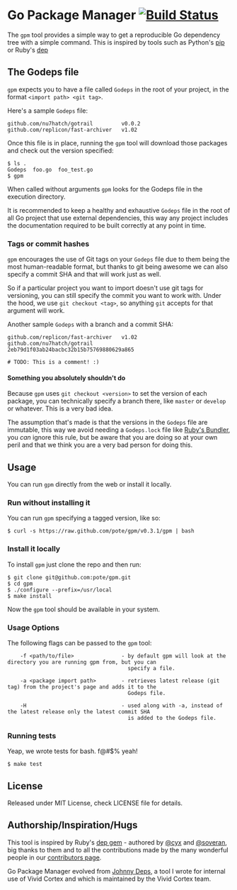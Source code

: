 # Go Package Manager [![Build Status](https://travis-ci.org/pote/hashifiable.png?branch=master)](https://travis-ci.org/pote/gpm)

The `gpm` tool provides a simple way to get a reproducible Go dependency tree with a simple command. This is inspired by tools such as Python's [pip](http://www.pip-installer.org/) or Ruby's [dep](http://cyx.github.io/dep/)


## The Godeps file

`gpm` expects you to have a file called `Godeps` in the root of your project, in the format `<import path> <git tag>`.

Here's a sample `Godeps` file:

```
github.com/nu7hatch/gotrail         v0.0.2
github.com/replicon/fast-archiver   v1.02
```

Once this file is in place, running the `gpm` tool will download those packages
and check out the version specified:

```
$ ls .
Godeps  foo.go  foo_test.go
$ gpm
```

When called without arguments `gpm` looks for the Godeps file in the execution directory.

It is recommended to keep a healthy and exhaustive `Godeps` file in the root of all Go project that use external dependencies,
this way any project includes the documentation required to be built correctly at any point in time.

### Tags or commit hashes

`gpm` encourages the use of Git tags on your `Godeps` file due to them being
the most human-readable format, but thanks to git being awesome we can also 
specify a commit SHA and that will work just as well.

So if a particular project you want to import doesn't use git tags for versioning,
you can still specify the commit you want to work with. Under the hood, we use
`git checkout <tag>`, so anything `git` accepts for that argument will work.

Another sample `Godeps` with a branch and a commit SHA:

```
github.com/replicon/fast-archiver   v1.02
github.com/nu7hatch/gotrail         2eb79d1f03ab24bacbc32b15b75769880629a865

# TODO: This is a comment! :)
```

#### Something you absolutely shouldn't do

Because `gpm` uses `git checkout <version>` to set the version of each package, you can technically specify a branch there, like `master` or `develop` or whatever. This is a very bad idea.

The assumption that's made is that the versions in the `Godeps` file are immutable, this way we avoid needing a `Godeps.lock` file like [Ruby's Bundler](http://bundler.io/), you *can* ignore this rule, but be aware that you are doing so at your own peril and that we think you are a very bad person for doing this.

## Usage

You can run `gpm` directly from the web or install it locally.

### Run without installing it

You can run `gpm` specifying a tagged version, like so:

```
$ curl -s https://raw.github.com/pote/gpm/v0.3.1/gpm | bash
```

### Install it locally

To install `gpm` just clone the repo and then run:

    $ git clone git@github.com:pote/gpm.git
    $ cd gpm
    $ ./configure --prefix=/usr/local
    $ make install

Now the `gpm` tool should be available in your system.

### Usage Options

The following flags can be passed to the `gpm` tool:

```
    -f <path/to/file>               - by default gpm will look at the directory you are running gpm from, but you can
                                      specify a file.
    
    -a <package import path>        - retrieves latest release (git tag) from the project's page and adds it to the
                                      Godeps file.
    
    -H                              - used along with -a, instead of the latest release only the latest commit SHA
                                      is added to the Godeps file.

```


### Running tests

Yeap, we wrote tests for bash. f@#$% yeah!

```
$ make test
```

## License

Released under MIT License, check LICENSE file for details.

## Authorship/Inspiration/Hugs

This tool is inspired by Ruby's [dep gem](http://cyx.github.io/dep/) - authored by [@cyx](http://cyx.is/) and [@soveran](http://soveran.com/), big thanks to them and to all the contributions made by the many wonderful people in our [contributors page](https://github.com/pote/gpm/graphs/contributors).

Go Package Manager evolved from [Johnny Deps](https://github.com/VividCortex/johnny-deps), a tool I wrote for internal use of Vivid Cortex and which is maintained by the Vivid Cortex team.
